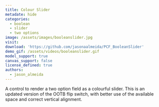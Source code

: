 ```yaml
---
title: Colour Slider
metadate: hide
categories:
  - boolean
  - slider
  - two options
image: /assets/images/booleanslider.jpg
visit:
download: 'https://github.com/jasonaalmeida/PCF_BooleanSlider'
demo_gif: /assets/videos/booleanslider.gif
model_support: true
canvas_support: false
license_defined: true
authors:
  - jason_almeida
---
```


A control to render a two option field as a colourful slider. This is an updated version of the OOTB flip switch, with better use of the available space and correct vertical alignment.
